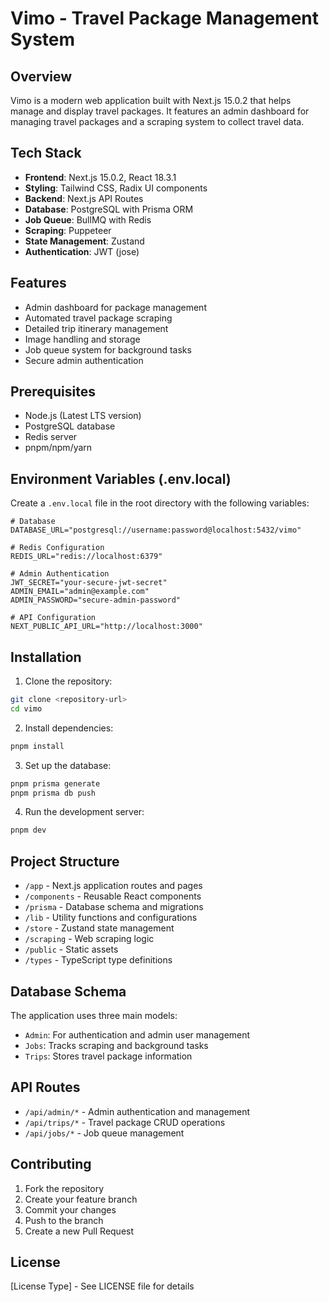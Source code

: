 # Vimo - Travel Package Management System

## Overview
Vimo is a modern web application built with Next.js 15.0.2 that helps manage and display travel packages. It features an admin dashboard for managing travel packages and a scraping system to collect travel data.

## Tech Stack
- **Frontend**: Next.js 15.0.2, React 18.3.1
- **Styling**: Tailwind CSS, Radix UI components
- **Backend**: Next.js API Routes
- **Database**: PostgreSQL with Prisma ORM
- **Job Queue**: BullMQ with Redis
- **Scraping**: Puppeteer
- **State Management**: Zustand
- **Authentication**: JWT (jose)

## Features
- Admin dashboard for package management
- Automated travel package scraping
- Detailed trip itinerary management
- Image handling and storage
- Job queue system for background tasks
- Secure admin authentication

## Prerequisites
- Node.js (Latest LTS version)
- PostgreSQL database
- Redis server
- pnpm/npm/yarn

## Environment Variables (.env.local)
Create a `.env.local` file in the root directory with the following variables:

```env
# Database
DATABASE_URL="postgresql://username:password@localhost:5432/vimo"

# Redis Configuration
REDIS_URL="redis://localhost:6379"

# Admin Authentication
JWT_SECRET="your-secure-jwt-secret"
ADMIN_EMAIL="admin@example.com"
ADMIN_PASSWORD="secure-admin-password"

# API Configuration
NEXT_PUBLIC_API_URL="http://localhost:3000"
```

## Installation

1. Clone the repository:
```bash
git clone <repository-url>
cd vimo
```

2. Install dependencies:
```bash
pnpm install
```

3. Set up the database:
```bash
pnpm prisma generate
pnpm prisma db push
```

4. Run the development server:
```bash
pnpm dev
```

## Project Structure
- `/app` - Next.js application routes and pages
- `/components` - Reusable React components
- `/prisma` - Database schema and migrations
- `/lib` - Utility functions and configurations
- `/store` - Zustand state management
- `/scraping` - Web scraping logic
- `/public` - Static assets
- `/types` - TypeScript type definitions

## Database Schema
The application uses three main models:
- `Admin`: For authentication and admin user management
- `Jobs`: Tracks scraping and background tasks
- `Trips`: Stores travel package information

## API Routes
- `/api/admin/*` - Admin authentication and management
- `/api/trips/*` - Travel package CRUD operations
- `/api/jobs/*` - Job queue management

## Contributing
1. Fork the repository
2. Create your feature branch
3. Commit your changes
4. Push to the branch
5. Create a new Pull Request

## License
[License Type] - See LICENSE file for details
